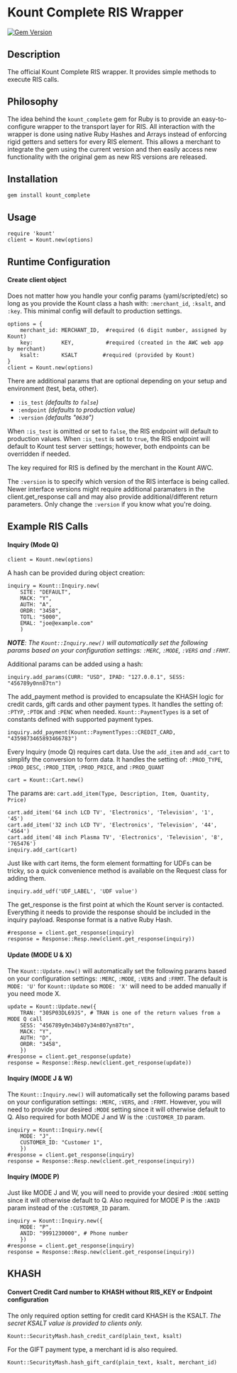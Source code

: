# Kount Complete RIS Wrapper
[![Gem Version](https://badge.fury.io/rb/kount_complete.svg)](http://badge.fury.io/rb/kount_complete)

## Description
The official Kount Complete RIS wrapper. It provides simple methods to execute RIS calls.

## Philosophy

The idea behind the `kount_complete` gem for Ruby is to provide an easy-to-configure wrapper to the transport layer
for RIS. All interaction with the wrapper is done using native Ruby Hashes and Arrays instead of enforcing
rigid getters and setters for every RIS element. This allows a merchant to integrate the gem using the current version
and then easily access new functionality with the original gem as new RIS versions are released.

## Installation

    gem install kount_complete

## Usage

    require 'kount'
    client = Kount.new(options)


## Runtime Configuration
#### Create client object
Does not matter how you handle your config params (yaml/scripted/etc) so long as you provide the Kount class a 
hash with: `:merchant_id`, `:ksalt`, and `:key`. This minimal config will default to production settings.

    options = {
    	merchant_id: MERCHANT_ID,  #required (6 digit number, assigned by Kount)
    	key:         KEY,          #required (created in the AWC web app by merchant)
    	ksalt:       KSALT        #required (provided by Kount)
    }
    client = Kount.new(options)

There are additional params that are optional depending on your setup
and environment (test, beta, other).

* `:is_test`        _(defaults to `false`)_
* `:endpoint`   _(defaults to production value)_
* `:version`        _(defaults "`0630`")_

When `:is_test` is omitted or set to `false`, the RIS endpoint will default to production values. When `:is_test` is set to `true`, the RIS endpoint will default to Kount test server settings; however, both endpoints can be overridden if needed.

The key required for RIS is defined by the merchant in the Kount AWC.

The `:version` is to specify which version of the RIS interface is being called. Newer interface versions might require additional paramaters in the client.get_response call and may also provide additional/different return parameters. Only change the ```:version``` if you know what you're doing.

## Example RIS Calls
#### Inquiry (Mode Q)

    client = Kount.new(options)

A hash can be provided during object creation:

    inquiry = Kount::Inquiry.new(
        SITE: "DEFAULT",
        MACK: "Y",
        AUTH: "A",
        ORDR: "3458",
        TOTL: "5000",
        EMAL: "joe@example.com"
        )
	
_**NOTE**: The `Kount::Inquiry.new()` will automatically set the following params based on your configuration settings: `:MERC`, `:MODE`, `:VERS` and `:FRMT`._

Additional params can be added using a hash:

    inquiry.add_params(CURR: "USD", IPAD: "127.0.0.1", SESS: "456789y0nn87tn")

The add_payment method is provided to encapsulate the KHASH logic for credit cards, gift cards and other payment types. 
It handles the setting of: `:PTYP`, `:PTOK` and `:PENC` when needed. `Kount::PaymentTypes` is a set of constants defined 
with supported payment types.

    inquiry.add_payment(Kount::PaymentTypes::CREDIT_CARD, "4359873465893466783")

Every Inquiry (mode Q) requires cart data. Use the `add_item` and `add_cart` to simplify the conversion 
to form data. It handles the setting of: `:PROD_TYPE`, `:PROD_DESC`, `:PROD_ITEM`, `:PROD_PRICE`, and `:PROD_QUANT`

    cart = Kount::Cart.new()
    
The params are: ``cart.add_item(Type, Description, Item, Quantity, Price)``

    cart.add_item('64 inch LCD TV', 'Electronics', 'Television', '1', '45')
    cart.add_item('32 inch LCD TV', 'Electronics', 'Television', '44', '4564')
    cart.add_item('48 inch Plasma TV', 'Electronics', 'Television', '8', '765476')
    inquiry.add_cart(cart)

Just like with cart items, the form element formatting for UDFs can be tricky, so a quick
convenience method is available on the Request class for adding them.

    inquiry.add_udf('UDF_LABEL', 'UDF value')

The get_response is the first point at which the Kount server is contacted. Everything it needs to provide the response 
should be included in the inquiry payload. Response format is a native Ruby Hash.
    
    #response = client.get_response(inquiry)
	response = Response::Resp.new(client.get_response(inquiry))

#### Update (MODE U & X)

The `Kount::Update.new()` will automatically set the following params based on your configuration settings: `:MERC`, `:MODE`, `:VERS` and `:FRMT`.
The default is `MODE: 'U'` for `Kount::Update` so `MODE: 'X'` will need to be added manually if you need mode X.

    update = Kount::Update.new({
        TRAN: "30SP03DL69JS", # TRAN is one of the return values from a MODE Q call
        SESS: "456789y0n34b07y34n807yn87tn",
        MACK: "Y",
        AUTH: "D",
        ORDR: "3458",
        })
    #response = client.get_response(update)
	response = Response::Resp.new(client.get_response(update))

#### Inquiry (MODE J & W)

The `Kount::Inquiry.new()` will automatically set the following params based on your configuration settings: `:MERC`, `:VERS`, and `:FRMT`. 
However, you will need to provide your desired `:MODE` setting since it will otherwise default to Q. Also required for both
MODE J and W is the `:CUSTOMER_ID` param.

    inquiry = Kount::Inquiry.new({
        MODE: "J",
        CUSTOMER_ID: "Customer 1",
        })
    #response = client.get_response(inquiry)
	response = Response::Resp.new(client.get_response(inquiry))

#### Inquiry (MODE P)

Just like MODE J and W, you will need to provide your desired `:MODE` setting since it will otherwise default to Q.
Also required for MODE P is the `:ANID` param instead of the `:CUSTOMER_ID` param.

    inquiry = Kount::Inquiry.new({
        MODE: "P",
        ANID: "9991230000", # Phone number
        })
    #response = client.get_response(inquiry)
	response = Response::Resp.new(client.get_response(inquiry))

## KHASH
#### Convert Credit Card number to KHASH without RIS_KEY or Endpoint configuration

The only required option setting for credit card KHASH is the KSALT. _The secret KSALT value is provided to clients only._

    Kount::SecurityMash.hash_credit_card(plain_text, ksalt)
    
For the GIFT payment type, a merchant id is also required.

    Kount::SecurityMash.hash_gift_card(plain_text, ksalt, merchant_id)


